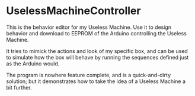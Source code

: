 # UselessMachineController
This is the behavior editor for my Useless Machine. Use it to design behavior and download to EEPROM of the Arduino controlling the Useless Machine.

It tries to mimick the actions and look of my specific box, and can be used to simulate how the box will behave by running the sequences defined just as the Arduino would.

The program is nowhere feature complete, and is a quick-and-dirty solution; but it demonstrates how to take the idea of a Useless Machine a bit further.


